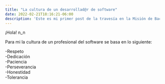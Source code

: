 ```yaml
---
title: "La cultura de un desarrollad@r de software"
date: 2022-02-21T18:16:21-06:00
description: 'Este es mi primer post de la travesía en la Misión de Backend con Node JS de Launch X.'
---
```


¡Hola! n_n

Para mi la cultura de un profesional del software se basa en lo siguiente:

-Respeto   <br>
-Dedicación   <br>
-Paciencia     <br>
-Perseverancia    <br>
-Honestidad     <br>
-Tolerancia     <br>
